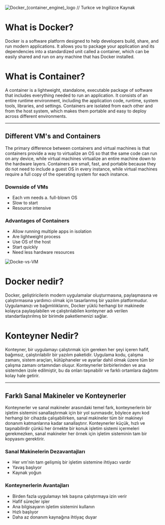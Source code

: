 ![Docker_(container_engine)_logo](https://github.com/ahkalama/Inception/assets/116187665/9709d565-62f3-4f5e-a6a4-111c6ec39116)
// Turkce ve Ingilizce Kaynak
# What is Docker?

Docker is a software platform designed to help developers build, share, and run modern applications. It allows you to package your application and its dependencies into a standardized unit called a container, which can be easily shared and run on any machine that has Docker installed.

# What is Container?

A container is a lightweight, standalone, executable package of software that includes everything needed to run an application. It consists of an entire runtime environment, including the application code, runtime, system tools, libraries, and settings. Containers are isolated from each other and from the host system, which makes them portable and easy to deploy across different environments.

-----------

## Different VM's and Containers

The primary difference between containers and virtual machines is that containers provide a way to virtualize an OS so that the same code can run on any device, while virtual machines virtualize an entire machine down to the hardware layers. Containers are small, fast, and portable because they do not need to include a guest OS in every instance, while virtual machines require a full copy of the operating system for each instance.

### Downside of VMs

- Each vm needs a. full-blown OS
- Slow to start
- Resource intensive

### Advantages of Containers

- Allow running multiple apps in isolation
- Are lightweight process
- Use OS of the host
- Start quickly
- Need less hardware resources

![Docke-vs-VM](https://github.com/ahkalama/Inception/assets/116187665/681bd258-243a-4f8d-aa31-00195b52aeb1)

# Docker nedir?

Docker, geliştiricilerin modern uygulamalar oluşturmasına, paylaşmasına ve çalıştırmasına yardımcı olmak için tasarlanmış bir yazılım platformudur. Uygulamanızı ve bağımlılıklarını, Docker yüklü herhangi bir makinede kolayca paylaşılabilen ve çalıştırılabilen konteyner adı verilen standartlaştırılmış bir birimde paketlemenizi sağlar.

# Konteyner Nedir?

Konteyner, bir uygulamayı çalıştırmak için gereken her şeyi içeren hafif, bağımsız, çalıştırılabilir bir yazılım paketidir. Uygulama kodu, çalışma zamanı, sistem araçları, kütüphaneler ve ayarlar dahil olmak üzere tüm bir çalışma zamanı ortamından oluşur. Konteynerler birbirlerinden ve ana sistemden izole edilmiştir, bu da onları taşınabilir ve farklı ortamlara dağıtımı kolay hale getirir.

-----------

## Farklı Sanal Makineler ve Konteynerler

Konteynerler ve sanal makineler arasındaki temel fark, konteynerlerin bir işletim sistemini sanallaştırmak için bir yol sunmasıdır, böylece aynı kod herhangi bir cihazda çalışabilirken, sanal makineler tüm bir makineyi donanım katmanlarına kadar sanallaştırır. Konteynerler küçük, hızlı ve taşınabilirdir çünkü her örnekte bir konuk işletim sistemi içermeleri gerekmezken, sanal makineler her örnek için işletim sisteminin tam bir kopyasını gerektirir.

### Sanal Makinelerin Dezavantajları

- Her vm'nin tam gelişmiş bir işletim sistemine ihtiyacı vardır
- Yavaş başlıyor
- Kaynak yoğun

### Konteynerlerin Avantajları

- Birden fazla uygulamayı tek başına çalıştırmaya izin verir
- Hafif süreçler işler
- Ana bilgisayarın işletim sistemini kullanın
- Hızlı başlıyor
- Daha az donanım kaynağına ihtiyaç duyar

